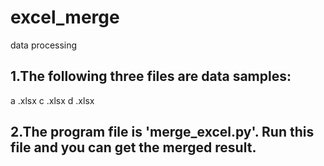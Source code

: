 # excel_merge
data processing

## 1.The following three files are data samples:
  a .xlsx
  c .xlsx
  d .xlsx
## 2.The program file is 'merge_excel.py'. Run this file and you can get the merged result.
